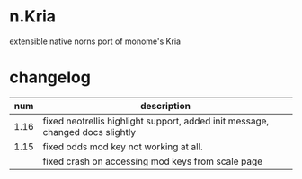 # n.Kria
extensible native norns port of monome's Kria

# changelog
| num | description |
|-|-|
| 1.16 | fixed neotrellis highlight support, added init message, changed docs slightly |
| 1.15 | fixed odds mod key not working at all. |
|| fixed crash on accessing mod keys from scale page |
